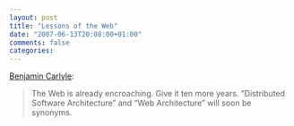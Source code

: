 ```yaml
---
layout: post
title: "Lessons of the Web"
date: "2007-06-13T20:08:00+01:00"
comments: false
categories: 
---
```


<p><a href="http://soundadvice.id.au/blog/2007/06/10#lessonsOfTheWeb">Benjamin Carlyle</a>:</p>

<blockquote>
<p>The Web is already encroaching. Give it ten more years. &#8220;Distributed Software Architecture&#8221; and &#8220;Web Architecture&#8221; will soon be synonyms.</p>
</blockquote>


